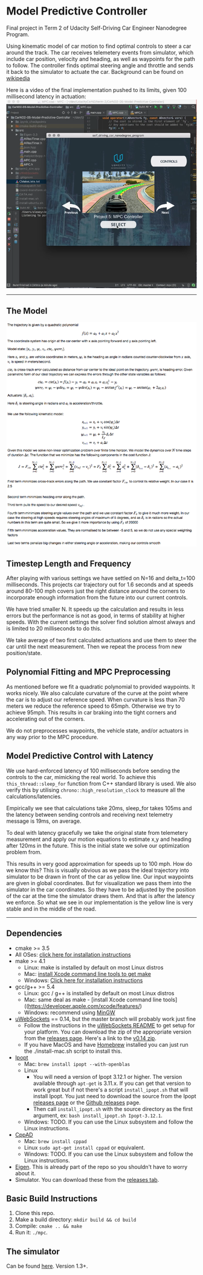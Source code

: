 # Model Predictive Controller
Final project in Term 2 of Udacity Self-Driving Car Engineer Nanodegree Program.

Using kinematic model of car motion to find optimal controls to steer a car around
the track. The car receives telemetery events from simulator, which include car position,
velocity and heading, as well as waypoints for the path to follow. The controller finds
optimal steering angle and throttle and sends it back to the simulator to actuate
the car. Background can be found on [wikipedia](https://en.wikipedia.org/wiki/Model_predictive_control)

Here is a video of the final implementation pushed to its limits, given 100 millisecond
latency in actuation:
[![Screenshot of simulator](./screenshot.png)](https://youtu.be/9XsCqnCliQU)

---

## The Model

![Model equations](./equations.png)


## Timestep Length and Frequency

After playing with various settings we have settled on N=16 and delta_t=100 milliseconds.
This projects car trajectory out for 1.6 seconds and at speeds around 80-100 mph covers
just the right distance around the corners to incorporate enough information from the future
into our current controls.

We have tried smaller N. It speeds up the calculation and results in less errors but the performance
is not as good, in terms of stability at higher speeds. With the current settings the solver
find solution almost always and is limited to 20 milliseconds to do this.

We take average of two first calculated actuations and use them to steer the car until the
next measurement. Then we repeat the process from new position/state.



## Polynomial Fitting and MPC Preprocessing

As mentioned before we fit a quadratic polynomial to provided waypoints.
It works nicely. We also calculate curvature of the curve at the point where the car is
to adjust our reference speed. When curvature is less than 70 meters we reduce the reference
speed to 65mph. Otherwise we try to achieve 95mph. This results in car braking into the tight corners
and accelerating out of the corners.

We do not preprocesses waypoints, the vehicle state, and/or actuators 
in any way prior to the MPC procedure.



## Model Predictive Control with Latency

We use hard-enforced latency of 100 milliseconds before sending the controls to the car,
mimicking the real world.
To achieve this `this_thread::sleep_for` function from C++ standard library is used.
We also verify this by utilising `chrono::high_resolution_clock` to measure all the calculations/latencies.

Empirically we see that calculations take 20ms, sleep_for takes 105ms and the latency between
sending controls and receiving next telemetry message is 19ms, on average.

To deal with latency gracefully we take the original state from telemetery measurement and
apply our motion equations to estimate x,y and heading after 120ms in the future. This is
the initial state we solve our optimization problem from.

This results in very good approximation for speeds up to 100 mph. How do we know this?
This is visually obvious
as we pass the ideal trajectory into simulator to be drawn in front of the car as yellow line.
Our input waypoints are given in global coordinates. 
But for visualization we pass them into the simulator in the car coordinates. 
So they have to be adjusted by the position of the car at the time the simulator draws them.
And that is after the latency we enforce.
So what we see in our implementation is the yellow line is very stable and in the middle of the road. 



---


## Dependencies

* cmake >= 3.5
 * All OSes: [click here for installation instructions](https://cmake.org/install/)
* make >= 4.1
  * Linux: make is installed by default on most Linux distros
  * Mac: [install Xcode command line tools to get make](https://developer.apple.com/xcode/features/)
  * Windows: [Click here for installation instructions](http://gnuwin32.sourceforge.net/packages/make.htm)
* gcc/g++ >= 5.4
  * Linux: gcc / g++ is installed by default on most Linux distros
  * Mac: same deal as make - [install Xcode command line tools]((https://developer.apple.com/xcode/features/)
  * Windows: recommend using [MinGW](http://www.mingw.org/)
* [uWebSockets](https://github.com/uWebSockets/uWebSockets) == 0.14, but the master branch will probably work just fine
  * Follow the instructions in the [uWebSockets README](https://github.com/uWebSockets/uWebSockets/blob/master/README.md) to get setup for your platform. You can download the zip of the appropriate version from the [releases page](https://github.com/uWebSockets/uWebSockets/releases). Here's a link to the [v0.14 zip](https://github.com/uWebSockets/uWebSockets/archive/v0.14.0.zip).
  * If you have MacOS and have [Homebrew](https://brew.sh/) installed you can just run the ./install-mac.sh script to install this.
* [Ipopt](https://projects.coin-or.org/Ipopt)
  * Mac: `brew install ipopt --with-openblas`
  * Linux
    * You will need a version of Ipopt 3.12.1 or higher. The version available through `apt-get` is 3.11.x. If you can get that version to work great but if not there's a script `install_ipopt.sh` that will install Ipopt. You just need to download the source from the Ipopt [releases page](https://www.coin-or.org/download/source/Ipopt/) or the [Github releases](https://github.com/coin-or/Ipopt/releases) page.
    * Then call `install_ipopt.sh` with the source directory as the first argument, ex: `bash install_ipopt.sh Ipopt-3.12.1`. 
  * Windows: TODO. If you can use the Linux subsystem and follow the Linux instructions.
* [CppAD](https://www.coin-or.org/CppAD/)
  * Mac: `brew install cppad`
  * Linux `sudo apt-get install cppad` or equivalent.
  * Windows: TODO. If you can use the Linux subsystem and follow the Linux instructions.
* [Eigen](http://eigen.tuxfamily.org/index.php?title=Main_Page). This is already part of the repo so you shouldn't have to worry about it.
* Simulator. You can download these from the [releases tab](https://github.com/udacity/CarND-MPC-Project/releases).



## Basic Build Instructions

1. Clone this repo.
2. Make a build directory: `mkdir build && cd build`
3. Compile: `cmake .. && make`
4. Run it: `./mpc`.

## The simulator

Can be found [here](https://github.com/udacity/self-driving-car-sim/releases). Version 1.3+.


